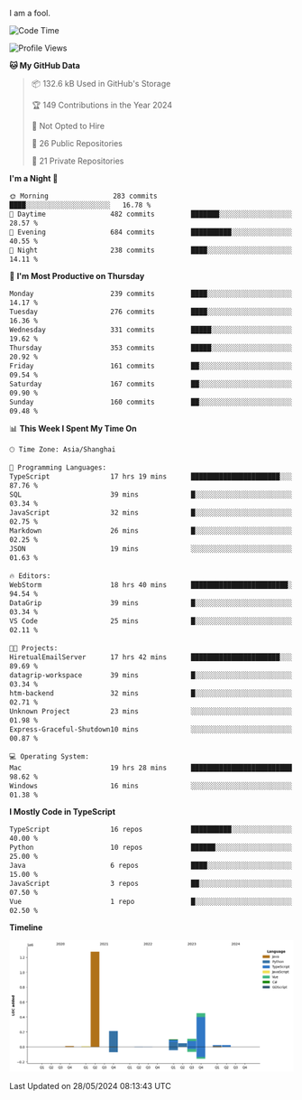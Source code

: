 I am a fool.

<!--START_SECTION:waka-->
![Code Time](http://img.shields.io/badge/Code%20Time-1%2C465%20hrs%2011%20mins-blue)

![Profile Views](http://img.shields.io/badge/Profile%20Views-0-blue)

**🐱 My GitHub Data** 

> 📦 132.6 kB Used in GitHub's Storage 
 > 
> 🏆 149 Contributions in the Year 2024
 > 
> 🚫 Not Opted to Hire
 > 
> 📜 26 Public Repositories 
 > 
> 🔑 21 Private Repositories 
 > 
**I'm a Night 🦉** 

```text
🌞 Morning                283 commits         ████░░░░░░░░░░░░░░░░░░░░░   16.78 % 
🌆 Daytime                482 commits         ███████░░░░░░░░░░░░░░░░░░   28.57 % 
🌃 Evening                684 commits         ██████████░░░░░░░░░░░░░░░   40.55 % 
🌙 Night                  238 commits         ████░░░░░░░░░░░░░░░░░░░░░   14.11 % 
```
📅 **I'm Most Productive on Thursday** 

```text
Monday                   239 commits         ████░░░░░░░░░░░░░░░░░░░░░   14.17 % 
Tuesday                  276 commits         ████░░░░░░░░░░░░░░░░░░░░░   16.36 % 
Wednesday                331 commits         █████░░░░░░░░░░░░░░░░░░░░   19.62 % 
Thursday                 353 commits         █████░░░░░░░░░░░░░░░░░░░░   20.92 % 
Friday                   161 commits         ██░░░░░░░░░░░░░░░░░░░░░░░   09.54 % 
Saturday                 167 commits         ██░░░░░░░░░░░░░░░░░░░░░░░   09.90 % 
Sunday                   160 commits         ██░░░░░░░░░░░░░░░░░░░░░░░   09.48 % 
```


📊 **This Week I Spent My Time On** 

```text
🕑︎ Time Zone: Asia/Shanghai

💬 Programming Languages: 
TypeScript               17 hrs 19 mins      ██████████████████████░░░   87.76 % 
SQL                      39 mins             █░░░░░░░░░░░░░░░░░░░░░░░░   03.34 % 
JavaScript               32 mins             █░░░░░░░░░░░░░░░░░░░░░░░░   02.75 % 
Markdown                 26 mins             █░░░░░░░░░░░░░░░░░░░░░░░░   02.25 % 
JSON                     19 mins             ░░░░░░░░░░░░░░░░░░░░░░░░░   01.63 % 

🔥 Editors: 
WebStorm                 18 hrs 40 mins      ████████████████████████░   94.54 % 
DataGrip                 39 mins             █░░░░░░░░░░░░░░░░░░░░░░░░   03.34 % 
VS Code                  25 mins             █░░░░░░░░░░░░░░░░░░░░░░░░   02.11 % 

🐱‍💻 Projects: 
HiretualEmailServer      17 hrs 42 mins      ██████████████████████░░░   89.69 % 
datagrip-workspace       39 mins             █░░░░░░░░░░░░░░░░░░░░░░░░   03.34 % 
htm-backend              32 mins             █░░░░░░░░░░░░░░░░░░░░░░░░   02.71 % 
Unknown Project          23 mins             ░░░░░░░░░░░░░░░░░░░░░░░░░   01.98 % 
Express-Graceful-Shutdown10 mins             ░░░░░░░░░░░░░░░░░░░░░░░░░   00.87 % 

💻 Operating System: 
Mac                      19 hrs 28 mins      █████████████████████████   98.62 % 
Windows                  16 mins             ░░░░░░░░░░░░░░░░░░░░░░░░░   01.38 % 
```

**I Mostly Code in TypeScript** 

```text
TypeScript               16 repos            ██████████░░░░░░░░░░░░░░░   40.00 % 
Python                   10 repos            ██████░░░░░░░░░░░░░░░░░░░   25.00 % 
Java                     6 repos             ████░░░░░░░░░░░░░░░░░░░░░   15.00 % 
JavaScript               3 repos             ██░░░░░░░░░░░░░░░░░░░░░░░   07.50 % 
Vue                      1 repo              █░░░░░░░░░░░░░░░░░░░░░░░░   02.50 % 
```



**Timeline**

![Lines of Code chart](https://raw.githubusercontent.com/VeejaLiu/VeejaLiu/master/assets/bar_graph.png)


 Last Updated on 28/05/2024 08:13:43 UTC
<!--END_SECTION:waka-->

